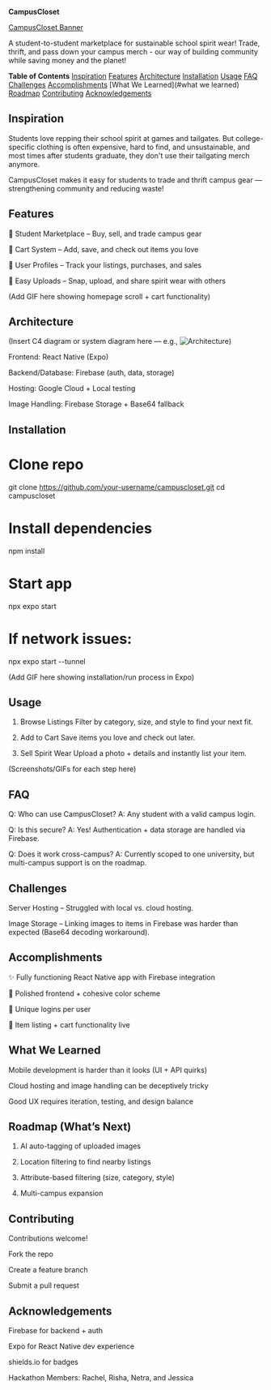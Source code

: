 **CampusCloset**

[CampusCloset Banner](assets/banner.png)

A student-to-student marketplace for sustainable school spirit wear!
Trade, thrift, and pass down your campus merch - our way of building community while saving money and the planet!

**Table of Contents**
[Inspiration](#inspiration)
[Features](#features)
[Architecture](#architecture)
[Installation](#installation)
[Usage](#usage)
[FAQ](#faq)
[Challenges](#challenges)
[Accomplishments](#accomplishments)
[What We Learned](#what we learned)
[Roadmap](#roadmap)
[Contributing](#contributing)
[Acknowledgements](#acknowledgements)

## **Inspiration**

Students love repping their school spirit at games and tailgates. But college-specific clothing is often expensive, hard to find, and unsustainable, and most times after students graduate, they don't use their tailgating merch anymore.

CampusCloset makes it easy for students to trade and thrift campus gear — strengthening community and reducing waste!

## **Features**

👕 Student Marketplace – Buy, sell, and trade campus gear

🛒 Cart System – Add, save, and check out items you love

🧑 User Profiles – Track your listings, purchases, and sales

📸 Easy Uploads – Snap, upload, and share spirit wear with others

(Add GIF here showing homepage scroll + cart functionality)

## **Architecture**

(Insert C4 diagram or system diagram here — e.g., ![Architecture](assets/architecture.png))

Frontend: React Native (Expo)

Backend/Database: Firebase (auth, data, storage)

Hosting: Google Cloud + Local testing

Image Handling: Firebase Storage + Base64 fallback

## **Installation**
# Clone repo
git clone https://github.com/your-username/campuscloset.git
cd campuscloset

# Install dependencies
npm install

# Start app
npx expo start

# If network issues:
npx expo start --tunnel

(Add GIF here showing installation/run process in Expo)

## **Usage**

1. Browse Listings
Filter by category, size, and style to find your next fit.

2. Add to Cart
Save items you love and check out later.

3. Sell Spirit Wear
Upload a photo + details and instantly list your item.

(Screenshots/GIFs for each step here)

## **FAQ**

Q: Who can use CampusCloset?
A: Any student with a valid campus login.

Q: Is this secure?
A: Yes! Authentication + data storage are handled via Firebase.

Q: Does it work cross-campus?
A: Currently scoped to one university, but multi-campus support is on the roadmap.

## **Challenges**

Server Hosting – Struggled with local vs. cloud hosting.

Image Storage – Linking images to items in Firebase was harder than expected (Base64 decoding workaround).

## **Accomplishments**

✨ Fully functioning React Native app with Firebase integration

🎨 Polished frontend + cohesive color scheme

👥 Unique logins per user

🛒 Item listing + cart functionality live

## **What We Learned**

Mobile development is harder than it looks (UI + API quirks)

Cloud hosting and image handling can be deceptively tricky

Good UX requires iteration, testing, and design balance

## **Roadmap (What’s Next)**

1. AI auto-tagging of uploaded images

2. Location filtering to find nearby listings

3. Attribute-based filtering (size, category, style)

4. Multi-campus expansion

## **Contributing**

Contributions welcome!

Fork the repo

Create a feature branch

Submit a pull request

## **Acknowledgements**

Firebase
 for backend + auth

Expo
 for React Native dev experience

shields.io
 for badges

Hackathon Members: Rachel, Risha, Netra, and Jessica